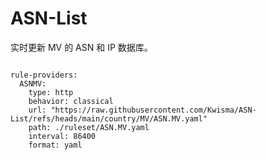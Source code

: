 
# ASN-List

实时更新 MV 的 ASN 和 IP 数据库。

<pre><code class="language-javascript">
rule-providers:
  ASNMV:
    type: http
    behavior: classical
    url: "https://raw.githubusercontent.com/Kwisma/ASN-List/refs/heads/main/country/MV/ASN.MV.yaml"
    path: ./ruleset/ASN.MV.yaml
    interval: 86400
    format: yaml
</code></pre>